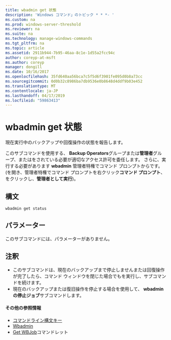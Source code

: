 ```yaml
---
title: wbadmin get 状態
description: 'Windows コマンド」のトピック * * *- '
ms.custom: na
ms.prod: windows-server-threshold
ms.reviewer: na
ms.suite: na
ms.technology: manage-windows-commands
ms.tgt_pltfrm: na
ms.topic: article
ms.assetid: 2911b944-7b95-46aa-8c1e-1d55a2fcc94c
author: coreyp-at-msft
ms.author: coreyp
manager: dongill
ms.date: 10/16/2017
ms.openlocfilehash: 35fd640aa56bca7c5f5d6f3901fe095d0b8a73cc
ms.sourcegitcommit: 0d0b32c8986ba7db9536e0b8648d4ddf9b03e452
ms.translationtype: MT
ms.contentlocale: ja-JP
ms.lasthandoff: 04/17/2019
ms.locfileid: "59863413"
---
```

# <a name="wbadmin-get-status"></a>wbadmin get 状態



現在実行中のバックアップや回復操作の状態を報告します。

このサブコマンドを使用する、 **Backup Operators**グループまたは**管理者**グループ、またはをされている必要が適切なアクセス許可を委任します。 さらに、実行する必要があります **wbadmin** 管理者特権でコマンド プロンプトからです。 (を開き、管理者特権でコマンド プロンプトを右クリック**コマンド プロンプト**、 をクリックし、**管理者として実行**)。

## <a name="syntax"></a>構文

```
wbadmin get status
```

## <a name="parameters"></a>パラメーター

このサブコマンドには、パラメーターがありません。

## <a name="remarks"></a>注釈

-   このサブコマンドは、現在のバックアップまで停止しませんまたは回復操作が完了したら、コマンド ウィンドウを閉じた場合でもを実行し、サブコマンドを続けます。
-   現在のバックアップまたは復旧操作を停止する場合を使用して、 **wbadmin の停止ジョブ**サブコマンドします。

#### <a name="additional-references"></a>その他の参照情報

-   [コマンドライン構文キー](command-line-syntax-key.md)
-   [Wbadmin](wbadmin.md)
-   [Get WBJob](https://technet.microsoft.com/library/jj902426.aspx)コマンドレット